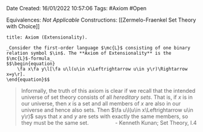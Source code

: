<br />
<br />

Date Created: 16/01/2022 10:57:06
Tags: #Axiom #Open

Equivalences: _Not Applicable_
Constructions: [[Zermelo-Fraenkel Set Theory with Choice]]

``` ad-Axiom
title: Axiom (Extensionality).

_Consider the first-order language $\mc{L}$ consisting of one binary relation symbol $\in$. The **Axiom of Extensionality** is the $\mc{L}$-formula_
$$\begin{equation}
    \fa x\fa y\l[\fa u\l(u\in x\Leftrightarrow u\in y\r)\Rightarrow x=y\r].
\end{equation}$$

```

> Informally, the truth of this axiom is clear if we recall that the intended universe of set theory consists of all $\textit{hereditary sets}$. That is, if $x$ is in our universe, then $x$ is a set and all members of $x$ are also in our universe and hence also sets. Then $\fa u\l(u\in x\Leftrightarrow u\in y\r)$ says that $x$ and $y$ are sets with exactly the same members, so they must be the same set.
<span style="float:right;">- Kenneth Kunan; Set Theory, I.4</span>
